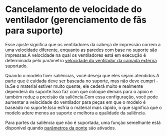 Cancelamento de velocidade do ventilador (gerenciamento de fãs para suporte)
====
Esse ajuste significa que os ventiladores da cabeça de impressão correm a uma velocidade diferente, enquanto as paredes com base no suporte são impressas.A velocidade na qual os ventiladores está em execução é determinada pelo parâmetro [velocidade do ventilador da camada externa suportado](support_supported_skin_fan_speed.md).

Quando o modelo tiver saliências, você deseja que eles sejam atendidos.A parte que é cuidada deve ser baseada no suporte, mas não deve cumpri -la.Se o material estiver muito quente, ele cederá muito e realmente dependerá do suporte.Isso faz com que coloque demais para o apoio e também reduz a precisão da saliência.Com essa configuração, você pode aumentar a velocidade do ventilador para peças em que o modelo é baseado no suporte.Isso esfria o material mais rápido, o que significa que o modelo adere menos ao suporte e melhora a qualidade da saliência.

Para partes da saliência que não é suportada, uma função semelhante está disponível quando [parâmetros da ponte](../Experimental/Bridge_settings_abled.md) são ativados.